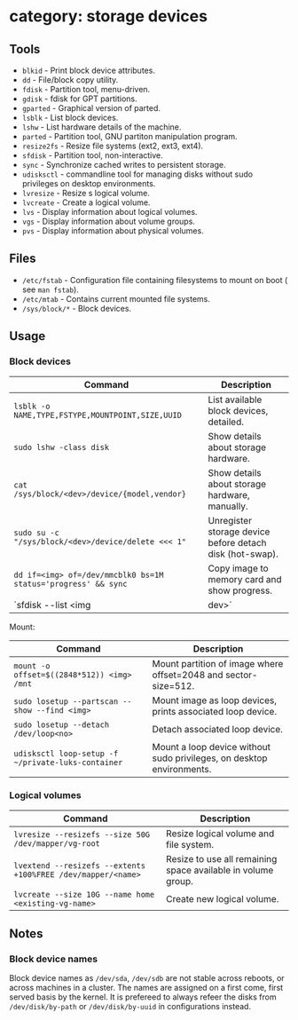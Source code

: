 # category: storage devices

## Tools

* `blkid` - Print block device attributes.
* `dd` - File/block copy utility.
* `fdisk` - Partition tool, menu-driven.
* `gdisk` - fdisk for GPT partitions.
* `gparted` - Graphical version of parted.
* `lsblk` - List block devices.
* `lshw` - List hardware details of the machine.
* `parted` - Partition tool, GNU partiton manipulation program.
* `resize2fs` - Resize file systems (ext2, ext3, ext4).
* `sfdisk` - Partition tool, non-interactive.
* `sync` - Synchronize cached writes to persistent storage.
* `udisksctl` - commandline tool for managing disks without sudo privileges
  on desktop environments.
* `lvresize` - Resize s logical volume.
* `lvcreate` - Create a logical volume.
* `lvs` - Display information about logical volumes.
* `vgs` - Display information about volume groups.
* `pvs` - Display information about physical volumes.

## Files

* `/etc/fstab` - Configuration file containing filesystems to mount on boot (
  see `man fstab`).
* `/etc/mtab` - Contains current mounted file systems.
* `/sys/block/*` - Block devices.

## Usage

### Block devices

Command                                                       | Description
--------------------------------------------------------------|---------------------------------------------------------
`lsblk -o NAME,TYPE,FSTYPE,MOUNTPOINT,SIZE,UUID`              | List available block devices, detailed.
`sudo lshw -class disk`                                       | Show details about storage hardware.
`cat /sys/block/<dev>/device/{model,vendor}`                  | Show details about storage hardware, manually.
`sudo su -c "/sys/block/<dev>/device/delete <<< 1"`           | Unregister storage device before detach disk (hot-swap).
`dd if=<img> of=/dev/mmcblk0 bs=1M status='progress' && sync` | Copy image to memory card and show progress.
`sfdisk --list <img|dev>`                                     | List partition table of image or block device.

Mount:

Command                                            | Description
---------------------------------------------------|----------------------------------------------------------------------
`mount -o offset=$((2848*512)) <img> /mnt`         | Mount partition of image where offset=2048 and sector-size=512.
`sudo losetup --partscan --show --find <img>`      | Mount image as loop devices, prints associated loop device.
`sudo losetup --detach /dev/loop<no>`              | Detach associated loop device.
`udisksctl loop-setup -f ~/private-luks-container` | Mount a loop device without sudo privileges, on desktop environments.

### Logical volumes

Command                                                      | Description
-------------------------------------------------------------|------------------------------------------------------------
`lvresize --resizefs --size 50G /dev/mapper/vg-root`         | Resize logical volume and file system.
`lvextend --resizefs --extents +100%FREE /dev/mapper/<name>` | Resize to use all remaining space available in volume group.
`lvcreate --size 10G --name home <existing-vg-name>`         | Create new logical volume.

## Notes

### Block device names

Block device names as `/dev/sda`, `/dev/sdb` are not stable across reboots,
or across machines in a cluster. The names are assigned on a first come, first
served basis by the kernel. It is prefereed to always refeer the disks from
`/dev/disk/by-path` or `/dev/disk/by-uuid` in configurations instead.
